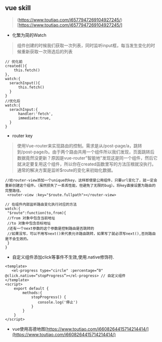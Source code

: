 ## vue skill
> (https://www.toutiao.com/i6577947269104927245/)[https://www.toutiao.com/i6577947269104927245/]

- 化繁为简的Watch
> 组件创建的时候我们获取一次列表，同时监听input框，每当发生变化的时候重新获取一次筛选后的列表

```
// 优化前
created(){
    this.fetch()
},
watch:{
  serachInput(){
      this.fetch()
  }
}
//优化后
watch:{
  serachInput:{
      handler:'fetch',
      immediate:true,
  }
}
```
- router key
> 使用Vue-router来实现路由的控制。需求是从/post-page/a，跳转到/post-page/b。由于两个路由共用一个组件所以我们发现，页面跳转后数据竟然没更新？原因是vue-router"智能地"发现这是同一个组件，然后它就决定要复用这个组件，所以你在created函数里写的方法压根就没执行。通常的解决方案是监听$route的变化来初始化数据。

```
//给router-view添加一个unique的key，这样即使是公用组件，只要url变化了，就一定会重新创建这个组件。（虽然损失了一丢丢性能，但避免了无限的bug）。将key直接设置为路由的完整路径。
 <router-view :key="$route.fullpath"></router-view>

// 在组件内部监听路由变化执行对应的方法
watch:{
 "$route":function(to,from){
 //from 对象中包含当前地址
 //to 对象中包含目标地址
 /还有一个next参数的这个参数是控制路由是否跳转的
 //如果没写，可以不用写next()来代表允许路由跳转，如果写了就必须写next(),否则路由是不会生效的。
 }
}
```
- 自定义组件添加click等事件不生效,使用.native修饰符.
```
<template>
   <el-progress type="circle" :percentage=“0" @click.native=“stopProgress”></el-progress> // 自定义组件
</template>
<script>
    export default {
        methods:{
            stopProgress() { 
               console.log('停止')
            }
        }
    }
</script>
```
- vue使用高德地图[https://www.toutiao.com/i6608264415714214414/](https://www.toutiao.com/i6608264415714214414/)
